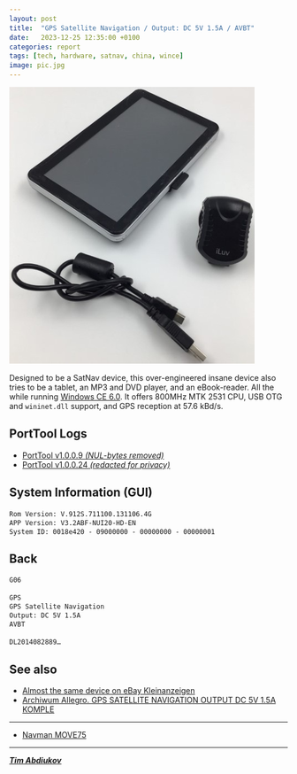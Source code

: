 ```yaml
---
layout: post
title:  "GPS Satellite Navigation / Output: DC 5V 1.5A / AVBT"
date:   2023-12-25 12:35:00 +0100
categories: report
tags: [tech, hardware, satnav, china, wince]
image: pic.jpg
---
```


![picture](./pic.jpg)

Designed to be a SatNav device, this over-engineered insane device also tries to be a tablet, an MP3 and DVD player, and an eBook-reader. All the while running [Windows CE 6.0](https://en.wikipedia.org/wiki/Windows_Embedded_CE_6.0). It offers 800MHz MTK 2531 CPU, USB OTG and `wininet.dll` support, and GPS reception at 57.6 kBd/s.

## PortTool Logs

* [PortTool v1.0.0.9 *(NUL-bytes removed)*](./PortTool9/port_tool.log)
* [PortTool v1.0.0.24 *(redacted for privacy)*](./PortTool24/port_tool.log)

## System Information (GUI)

```
Rom Version: V.912S.711100.131106.4G
APP Version: V3.2ABF-NUI20-HD-EN
System ID: 0018e420 - 09000000 - 00000000 - 00000001
```

## Back

```
G06

GPS
GPS Satellite Navigation
Output: DC 5V 1.5A
AVBT

DL2014082889…
```

## See also

* [Almost the same device on eBay Kleinanzeigen](https://www.kleinanzeigen.de/s-anzeige/gps-navi-n-go-igo-8-mobiles-devices-5-taschenformat-sehr-gut/2367151721-168-3472)
* [Archiwum Allegro. GPS SATELLITE NAVIGATION OUTPUT DC 5V 1.5A KOMPLE](https://archiwum.allegro.pl/oferta/gps-satellite-navigation-output-dc-5v-1-5a-komple-i6523193715.html)

------------------

* [Navman MOVE75](../2023-12-30-move75)

---------------------------------

***[Tim Abdiukov](https://github.com/TAbdiukov)***
